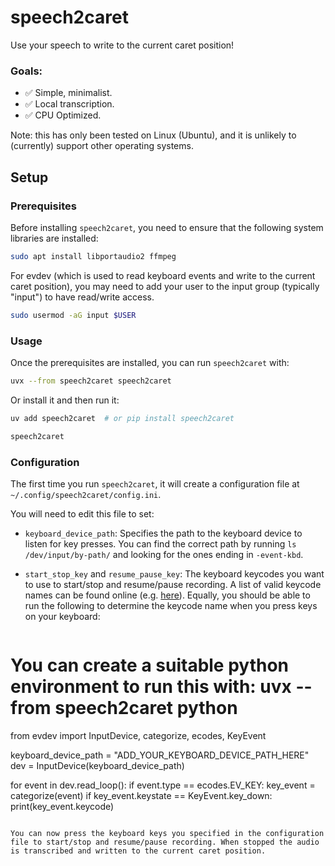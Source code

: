 # speech2caret

Use your speech to write to the current caret position!

### Goals:

- ✅ Simple, minimalist.
- ✅ Local transcription.
- ✅ CPU Optimized.

Note: this has only been tested on Linux (Ubuntu), and it is unlikely to (currently) support other operating systems. 

## Setup

### Prerequisites

Before installing `speech2caret`, you need to ensure that the following system libraries are installed:

```bash
sudo apt install libportaudio2 ffmpeg
```

For evdev (which is used to read keyboard events and write to the current caret position), you may need to add your user to the input group (typically "input") to have read/write access.

```bash
sudo usermod -aG input $USER
```

### Usage

Once the prerequisites are installed, you can run `speech2caret` with:

```bash
uvx --from speech2caret speech2caret
```

Or install it and then run it:

```bash
uv add speech2caret  # or pip install speech2caret

speech2caret
```

### Configuration
The first time you run `speech2caret`, it will create a configuration file at `~/.config/speech2caret/config.ini`.

You will need to edit this file to set:
* `keyboard_device_path`: Specifies the path to the keyboard device to listen for key presses. You can find the correct path by running `ls /dev/input/by-path/` and looking for the ones ending in `-event-kbd`.
* `start_stop_key` and `resume_pause_key`: The keyboard keycodes you want to use to start/stop and resume/pause recording. A list of valid keycode names can be found online (e.g. [here](https://github.com/torvalds/linux/blob/a79a588fc1761dc12a3064fc2f648ae66cea3c5a/include/uapi/linux/input-event-codes.h#L65)). 
   Equally, you should be able to run the following to determine the keycode name when you press keys on your keyboard:

   ```python
# You can create a suitable python environment to run this with: uvx --from speech2caret python
from evdev import InputDevice, categorize, ecodes, KeyEvent

keyboard_device_path = "ADD_YOUR_KEYBOARD_DEVICE_PATH_HERE"
dev = InputDevice(keyboard_device_path)

for event in dev.read_loop():
    if event.type == ecodes.EV_KEY:
        key_event = categorize(event)
        if key_event.keystate == KeyEvent.key_down:
            print(key_event.keycode)
```

You can now press the keyboard keys you specified in the configuration file to start/stop and resume/pause recording. When stopped the audio is transcribed and written to the current caret position.
